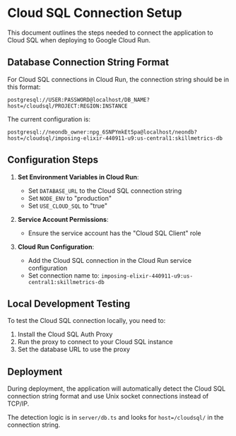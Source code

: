 # Cloud SQL Connection Setup

This document outlines the steps needed to connect the application to Cloud SQL when deploying to Google Cloud Run.

## Database Connection String Format

For Cloud SQL connections in Cloud Run, the connection string should be in this format:
```
postgresql://USER:PASSWORD@localhost/DB_NAME?host=/cloudsql/PROJECT:REGION:INSTANCE
```

The current configuration is:
```
postgresql://neondb_owner:npg_6SNPYmkEt5pa@localhost/neondb?host=/cloudsql/imposing-elixir-440911-u9:us-central1:skillmetrics-db
```

## Configuration Steps

1. **Set Environment Variables in Cloud Run**:
   - Set `DATABASE_URL` to the Cloud SQL connection string
   - Set `NODE_ENV` to "production"
   - Set `USE_CLOUD_SQL` to "true"

2. **Service Account Permissions**:
   - Ensure the service account has the "Cloud SQL Client" role

3. **Cloud Run Configuration**:
   - Add the Cloud SQL connection in the Cloud Run service configuration
   - Set connection name to: `imposing-elixir-440911-u9:us-central1:skillmetrics-db`

## Local Development Testing

To test the Cloud SQL connection locally, you need to:

1. Install the Cloud SQL Auth Proxy
2. Run the proxy to connect to your Cloud SQL instance
3. Set the database URL to use the proxy

## Deployment

During deployment, the application will automatically detect the Cloud SQL connection string format and use Unix socket connections instead of TCP/IP.

The detection logic is in `server/db.ts` and looks for `host=/cloudsql/` in the connection string.